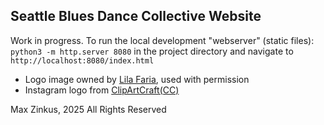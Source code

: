 ## Seattle Blues Dance Collective Website

Work in progress. To run the local development "webserver" (static files): `python3 -m http.server 8080` in the project directory and navigate to `http://localhost:8080/index.html`

- Logo image owned by [Lila Faria](https://www.lilaffaria.com), used with permission
- Instagram logo from [ClipArtCraft(CC)](https://clipartcraft.com)

Max Zinkus, 2025 All Rights Reserved
